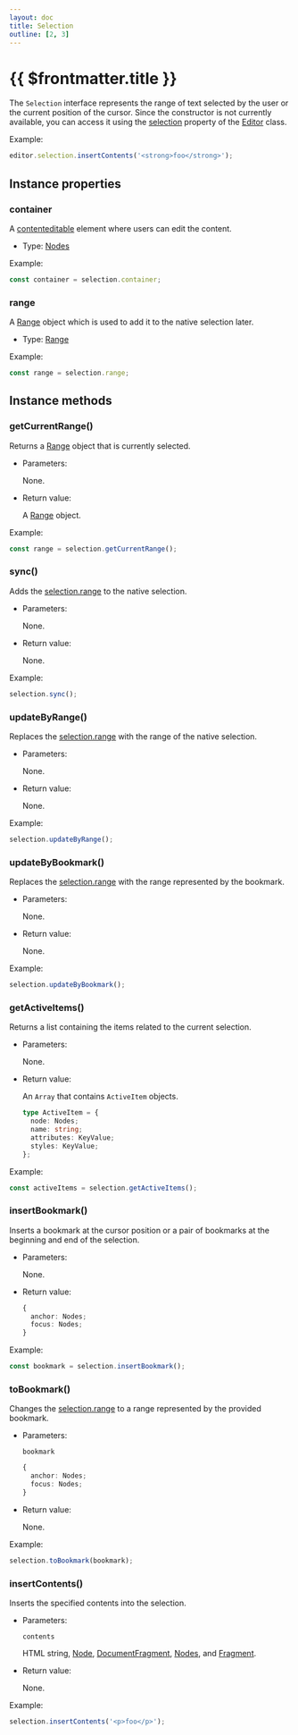```yaml
---
layout: doc
title: Selection
outline: [2, 3]
---
```


# {{ $frontmatter.title }}

The `Selection` interface represents the range of text selected by the user or the current position of the cursor. Since the constructor is not currently available, you can access it using the [selection](/reference/editor.md#selection) property of the [Editor](/reference/editor.md) class.

Example:

```js
editor.selection.insertContents('<strong>foo</strong>');
```


## Instance properties

### container <Badge type="info" text="Read only" />

A [contenteditable](https://developer.mozilla.org/en-US/docs/Web/API/HTMLElement/contentEditable) element where users can edit the content.

* Type: [Nodes](/reference/nodes.md)

Example:

```js
const container = selection.container;
```


### range

A [Range](/reference/range.md) object which is used to add it to the native selection later.

* Type: [Range](/reference/range.md)

Example:

```js
const range = selection.range;
```


## Instance methods

### getCurrentRange()

Returns a [Range](/reference/range.md) object that is currently selected.

* Parameters:

  None.

* Return value:

  A [Range](/reference/range.md) object.

Example:

```js
const range = selection.getCurrentRange();
```


### sync()

Adds the [selection.range](#range) to the native selection.

* Parameters:

  None.

* Return value:

  None.

Example:

```js
selection.sync();
```


### updateByRange()

Replaces the [selection.range](#range) with the range of the native selection.

* Parameters:

  None.

* Return value:

  None.

Example:

```js
selection.updateByRange();
```


### updateByBookmark()

Replaces the [selection.range](#range) with the range represented by the bookmark.

* Parameters:

  None.

* Return value:

  None.

Example:

```js
selection.updateByBookmark();
```


### getActiveItems()

Returns a list containing the items related to the current selection.

* Parameters:

  None.

* Return value:

  An `Array` that contains `ActiveItem` objects.

  ```ts
  type ActiveItem = {
    node: Nodes;
    name: string;
    attributes: KeyValue;
    styles: KeyValue;
  };
  ```

Example:

```js
const activeItems = selection.getActiveItems();
```


### insertBookmark()

Inserts a bookmark at the cursor position or a pair of bookmarks at the beginning and end of the selection.

* Parameters:

  None.

* Return value:

  ```ts
  {
    anchor: Nodes;
    focus: Nodes;
  }
  ```

Example:

```js
const bookmark = selection.insertBookmark();
```


### toBookmark()

Changes the [selection.range](#range) to a range represented by the provided bookmark.

* Parameters:

  `bookmark`

  ```ts
  {
    anchor: Nodes;
    focus: Nodes;
  }
  ```

* Return value:

  None.

Example:

```js
selection.toBookmark(bookmark);
```


### insertContents()

Inserts the specified contents into the selection.

* Parameters:

  `contents`

  HTML string, [Node](https://developer.mozilla.org/en-US/docs/Web/API/Node), [DocumentFragment](https://developer.mozilla.org/en-US/docs/Web/API/DocumentFragment), [Nodes](/reference/nodes.md), and [Fragment](/reference/fragment.md).

* Return value:

  None.

Example:

```js
selection.insertContents('<p>foo</p>');
```


